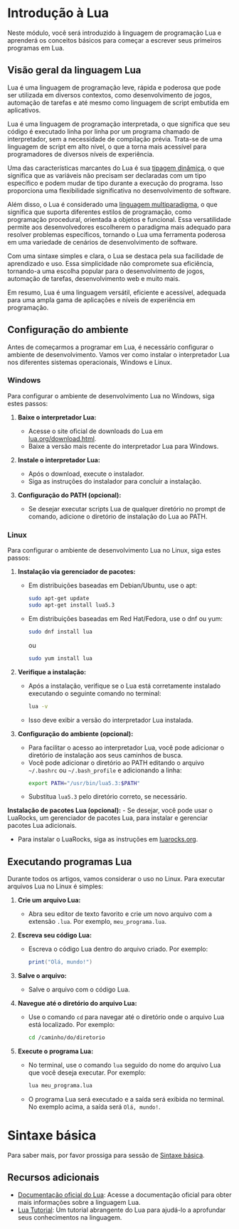 # Introdução à Lua

Neste módulo, você será introduzido à linguagem de programação Lua e aprenderá os conceitos básicos para começar a escrever seus primeiros programas em Lua.

## Visão geral da linguagem Lua

Lua é uma linguagem de programação leve, rápida e poderosa que pode ser utilizada em diversos contextos, como desenvolvimento de jogos, automação de tarefas e até mesmo como linguagem de script embutida em aplicativos.

Lua é uma linguagem de programação interpretada, o que significa que seu código é executado linha por linha por um programa chamado de interpretador, sem a necessidade de compilação prévia. Trata-se de uma linguagem de script em alto nível, o que a torna mais acessível para programadores de diversos níveis de experiência.

Uma das características marcantes do Lua é sua [tipagem dinâmica](https://www.alura.com.br/artigos/o-que-sao-as-tipagens-estatica-e-dinamica-em-programacao), o que significa que as variáveis não precisam ser declaradas com um tipo específico e podem mudar de tipo durante a execução do programa. Isso proporciona uma flexibilidade significativa no desenvolvimento de software.

Além disso, o Lua é considerado uma [linguagem multiparadigma](https://pt.wikipedia.org/wiki/Linguagem_de_programa%C3%A7%C3%A3o_multiparadigma), o que significa que suporta diferentes estilos de programação, como programação procedural, orientada a objetos e funcional. Essa versatilidade permite aos desenvolvedores escolherem o paradigma mais adequado para resolver problemas específicos, tornando o Lua uma ferramenta poderosa em uma variedade de cenários de desenvolvimento de software.

Com uma sintaxe simples e clara, o Lua se destaca pela sua facilidade de aprendizado e uso. Essa simplicidade não compromete sua eficiência, tornando-a uma escolha popular para o desenvolvimento de jogos, automação de tarefas, desenvolvimento web e muito mais.

Em resumo, Lua é uma linguagem versátil, eficiente e acessível, adequada para uma ampla gama de aplicações e níveis de experiência em programação.

## Configuração do ambiente

Antes de começarmos a programar em Lua, é necessário configurar o ambiente de desenvolvimento. Vamos ver como instalar o interpretador Lua nos diferentes sistemas operacionais, Windows e Linux.

### Windows

Para configurar o ambiente de desenvolvimento Lua no Windows, siga estes passos:

1. **Baixe o interpretador Lua:**
   - Acesse o site oficial de downloads do Lua em [lua.org/download.html](https://www.lua.org/download.html).
   - Baixe a versão mais recente do interpretador Lua para Windows.

2. **Instale o interpretador Lua:**
   - Após o download, execute o instalador.
   - Siga as instruções do instalador para concluir a instalação.

3. **Configuração do PATH (opcional):**
   - Se desejar executar scripts Lua de qualquer diretório no prompt de comando, adicione o diretório de instalação do Lua ao PATH.

### Linux

Para configurar o ambiente de desenvolvimento Lua no Linux, siga estes passos:

1. **Instalação via gerenciador de pacotes:**
   - Em distribuições baseadas em Debian/Ubuntu, use o apt:
     ```bash
     sudo apt-get update
     sudo apt-get install lua5.3
     ```
   - Em distribuições baseadas em Red Hat/Fedora, use o dnf ou yum:
     ```bash
     sudo dnf install lua
     ```
     ou
     ```bash
     sudo yum install lua
     ```

2. **Verifique a instalação:**
   - Após a instalação, verifique se o Lua está corretamente instalado executando o seguinte comando no terminal:
     ```bash
     lua -v
     ```
   - Isso deve exibir a versão do interpretador Lua instalada.

3. **Configuração do ambiente (opcional):**
   - Para facilitar o acesso ao interpretador Lua, você pode adicionar o diretório de instalação aos seus caminhos de busca.
   - Você pode adicionar o diretório ao PATH editando o arquivo `~/.bashrc` ou `~/.bash_profile` e adicionando a linha:
     ```bash
     export PATH="/usr/bin/lua5.3:$PATH"
     ```
   - Substitua `lua5.3` pelo diretório correto, se necessário.

**Instalação de pacotes Lua (opcional):**
    - Se desejar, você pode usar o LuaRocks, um gerenciador de pacotes Lua, para instalar e gerenciar pacotes Lua adicionais.
   - Para instalar o LuaRocks, siga as instruções em [luarocks.org](https://luarocks.org/).

## Executando programas Lua

Durante todos os artigos, vamos considerar o uso no Linux. Para executar arquivos Lua no Linux é simples: 

1. **Crie um arquivo Lua:**
   - Abra seu editor de texto favorito e crie um novo arquivo com a extensão `.lua`. Por exemplo, `meu_programa.lua`.

2. **Escreva seu código Lua:**
   - Escreva o código Lua dentro do arquivo criado. Por exemplo:
     ```lua
     print("Olá, mundo!")
     ```

3. **Salve o arquivo:**
   - Salve o arquivo com o código Lua.

4. **Navegue até o diretório do arquivo Lua:**
   - Use o comando `cd` para navegar até o diretório onde o arquivo Lua está localizado. Por exemplo:
     ```bash
     cd /caminho/do/diretorio
     ```

5. **Execute o programa Lua:**
   - No terminal, use o comando `lua` seguido do nome do arquivo Lua que você deseja executar. Por exemplo:
     ```bash
     lua meu_programa.lua
     ```
   - O programa Lua será executado e a saída será exibida no terminal. No exemplo acima, a saída será `Olá, mundo!`.

# Sintaxe básica

Para saber mais, por favor prossiga para sessão de [Sintaxe básica]().

## Recursos adicionais

- [Documentação oficial do Lua](https://www.lua.org/docs.html): Acesse a documentação oficial para obter mais informações sobre a linguagem Lua.
- [Lua Tutorial](https://www.lua.org/manual/5.4/manual.html): Um tutorial abrangente do Lua para ajudá-lo a aprofundar seus conhecimentos na linguagem.
